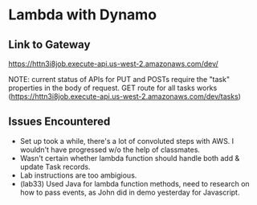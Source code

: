 # Lambda with Dynamo

## Link to Gateway
https://httn3i8job.execute-api.us-west-2.amazonaws.com/dev/

NOTE: current status of APIs for PUT and POSTs require the "task" properties in the body of request. GET route for all tasks works (https://httn3i8job.execute-api.us-west-2.amazonaws.com/dev/tasks)

## Issues Encountered
* Set up took a while, there's a lot of convoluted steps with AWS. I wouldn't have progressed w/o the help of classmates.
* Wasn't certain whether lambda function should handle both add & update Task records. 
* Lab instructions are too ambigious. 
* (lab33) Used Java for lambda function methods, need to research on how to pass events, as John did in demo yesterday for Javascript.
